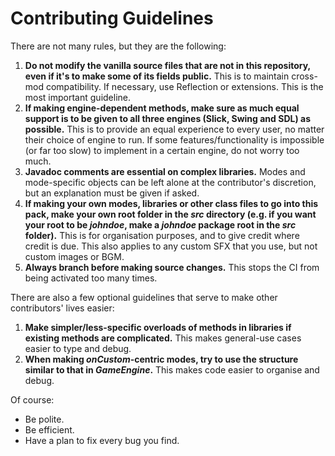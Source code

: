 # Contributing Guidelines

There are not many rules, but they are the following:

1. **Do not modify the vanilla source files that are not in this repository, even if it's to make some of its fields public.** This is to maintain cross-mod compatibility. If necessary, use Reflection or extensions. This is the most important guideline.
2. **If making engine-dependent methods, make sure as much equal support is to be given to all three engines (Slick, Swing and SDL) as possible.** This is to provide an equal experience to every user, no matter their choice of engine to run. If some features/functionality is impossible (or far too slow) to implement in a certain engine, do not worry too much.
3. **Javadoc comments are essential on complex libraries.** Modes and mode-specific objects can be left alone at the contributor's discretion, but an explanation must be given if asked.
4. **If making your own modes, libraries or other class files to go into this pack, make your own root folder in the *src* directory (e.g. if you want your root to be *johndoe*, make a *johndoe* package root in the *src* folder).** This is for organisation purposes, and to give credit where credit is due. This also applies to any custom SFX that you use, but not custom images or BGM.
5. **Always branch before making source changes.** This stops the CI from being activated too many times.

There are also a few optional guidelines that serve to make other contributors' lives easier:

1. **Make simpler/less-specific overloads of methods in libraries if existing methods are complicated.** This makes general-use cases easier to type and debug.
2. **When making *onCustom*-centric modes, try to use the structure similar to that in *GameEngine*.** This makes code easier to organise and debug.

Of course:

- Be polite.
- Be efficient.
- Have a plan to fix every bug you find.
